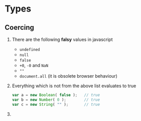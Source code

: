 # Types

## Coercing

1. There are the following **falsy** values in javascript
    * `undefined`
    * `null`
    * `false`
    * `+0`, `-0` and `NaN`
    * `""`
    * `document.all` (it is obsolete browser behaviour)

2. Everything which is not from the above list evaluates to true
    
    ```javascript
    var a = new Boolean( false );   // true
    var b = new Number( 0 );        // true
    var c = new String( "" );       // true
    ```

3. 